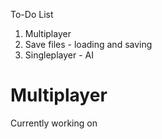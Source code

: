 To-Do List

1. Multiplayer
2. Save files - loading and saving
3. Singleplayer - AI

# Multiplayer
Currently working on
